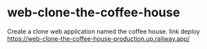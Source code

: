# web-clone-the-coffee-house
Create a clone web application named the coffee house.
link deploy
https://web-clone-the-coffee-house-production.up.railway.app/
